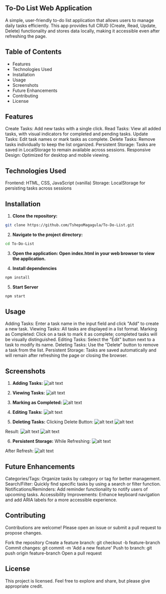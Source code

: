 ## To-Do List Web Application

A simple, user-friendly to-do list application that allows users to manage daily tasks efficiently. This app provides full CRUD (Create, Read, Update, Delete) functionality and stores data locally, making it accessible even after refreshing the page.

## Table of Contents
- Features
- Technologies Used
- Installation
- Usage
- Screenshots
- Future Enhancements
- Contributing
- License

## Features
Create Tasks: Add new tasks with a single click.
Read Tasks: View all added tasks, with visual indicators for completed and pending tasks.
Update Tasks: Edit task names or mark tasks as complete.
Delete Tasks: Remove tasks individually to keep the list organized.
Persistent Storage: Tasks are saved in LocalStorage to remain available across sessions.
Responsive Design: Optimized for desktop and mobile viewing.

## Technologies Used
Frontend: HTML, CSS, JavaScript (vanilla)
Storage: LocalStorage for persisting tasks across sessions

## Installation
1. **Clone the repository:**
```bash
git clone https://github.com/TshepoMagagula/To-Do-List.git
```

2. **Navigate to the project directory:**
```bash
cd To-Do-List
```

3. **Open the application: Open index.html in your web browser to view the application.**

4. **Install dependencies**
```bash
npm install
```

5. **Start Server**
```bash
npm start
```

## Usage
Adding Tasks: Enter a task name in the input field and click "Add" to create a new task.
Viewing Tasks: All tasks are displayed in a list format.
Marking as Completed: Click on a task to mark it as complete; completed tasks will be visually distinguished.
Editing Tasks: Select the "Edit" button next to a task to modify its name.
Deleting Tasks: Use the "Delete" button to remove a task from the list.
Persistent Storage: Tasks are saved automatically and will remain after refreshing the page or closing the browser.

## Screenshots
1. **Adding Tasks:**
![alt text](ToDo.JPG)

2. **Viewing Tasks:**
![alt text](ToDo1.JPG)

3. **Marking as Completed:**
![alt text](ToDo2.JPG)

4. **Editing Tasks:**
![alt text](ToDo3.JPG)

5. **Deleting Tasks:**
Clicking Delete Button:
![alt text](<Screenshot (47).png>) ![alt text](<Screenshot (48).png>)

Result:
![alt text](<Screenshot (48)-1.png>) ![alt text](<Screenshot (47)-1.png>)

6. **Persistent Storage:**
While Refreshing:
![alt text](<Screenshot (49).png>)

After Refresh:
![alt text](<Screenshot (50).png>)

## Future Enhancements
Categories/Tags: Organize tasks by category or tag for better management.
Search/Filter: Quickly find specific tasks by using a search or filter function.
Notifications/Reminders: Add reminder functionality to notify users of upcoming tasks.
Accessibility Improvements: Enhance keyboard navigation and add ARIA labels for a more accessible experience.

## Contributing
Contributions are welcome! Please open an issue or submit a pull request to propose changes.

Fork the repository
Create a feature branch: git checkout -b feature-branch
Commit changes: git commit -m 'Add a new feature'
Push to branch: git push origin feature-branch
Open a pull request

## License
This project is licensed. Feel free to explore and share, but please give appropriate credit.

